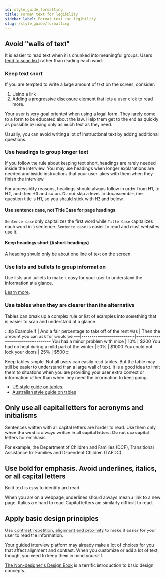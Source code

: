 ```yaml
---
id: style_guide_formatting
title: Format text for legibility
sidebar_label: Format text for legibility
slug: /style_guide/formatting
---
```


## Avoid "walls of text"

It is easier to read text when it is chunked into meaningful groups.
Users [tend to scan text](https://www.nngroup.com/articles/f-shaped-pattern-reading-web-content/) rather than reading each word.

### Keep text short

If you are tempted to write a large amount of text on the screen, consider:

1. Using a link
1. Adding a [progressive disclosure
element](../coding_style/yaml_interface.md) that lets a user click to read more.

Your user is very goal oriented when using a legal form. They rarely come to
a form to be educated about the law. Help them get to the end as quickly
as possible by using only as much text as they need.

Usually, you can avoid writing a lot of instructional text by adding additional questions.

### Use headings to group longer text

If you follow the rule about keeping text short, headings are rarely needed
inside the interview. You may
use headings when longer explanations are needed and inside instructions
that your user takes with them when they finish the interview.

For accessiblity reasons, headings should always follow in order from H1, to H2,
and then H3 and so on. Do not skip a level. In docassemble, the question title
is H1, so you should stick with H2 and below.

#### Use sentence case, not Title Case for page headings

`Sentence case` only capitalizes the first word while `Title Case` capitalizes
each word in a sentence. `Sentence case` is easier to read and most websites use
it.

#### Keep headings short {#short-headings}
A heading should only be about one line of text on the screen.

### Use lists and bullets to group information

Use lists and bullets to make it easy for your user to understand the information
at a glance.

[Learn more](https://www.plainlanguage.gov/guidelines/organize/use-lists/).

### Use tables when they are clearer than the alternative

Tables can break up a complex rule or list of examples into something that is easier
to scan and understand at a glance.

:::tip Example
  If | And a fair percentage to take off of the rent was | Then the amount you can ask for would be
  ---|---------------------------|-----------------------------------
  You had a minor problem with mice | 10% | $200
  You had no heat during a mild part of the winter | 50% | $1000
  You could not lock your doors | 25% | $500
:::

Keep tables simple. Not all users
can easily read tables. But the table may still be easier to understand than a large wall of text.
It is a good idea to limit them to situations when you are providing your user
extra context or information rather than when they need the information to
keep going.

* [US style guide on tables](https://www.plainlanguage.gov/guidelines/design/use-tables-to-make-complex-material-easier-to-understand/).
* [Australian style guide on tables](https://www.stylemanual.gov.au/structuring-content/tables)


## Only use all capital letters for acronyms and initialisms

Sentences written with all capital letters are harder to read. Use them
only when the word is always written in all capital letters. Do not use
capital letters for emphasis.

For example, the Department of Children and Families (DCF), Transitional
Assistance for Families and Dependent Children (TAFDC).

## Use bold for emphasis. Avoid underlines, italics, or all capital letters

Bold text is easy to identify and read.

When you are on a webpage, underlines should always mean a link to a new page.
Italics are hard to read. Capital letters are similarly difficult to read.

## Apply basic design principles

Use [contrast, repetition, alignment and proximity](https://vwo.com/blog/crap-design-principles/) 
to make it easier for your user to read the information.

Your guided interview platform may already make a lot of choices for you that affect alignment
and contrast. When you customize or add a lot of text, though, you need to keep them in mind yourself.

[The Non-designer's Design Book](https://www.amazon.com/Non-Designers-Design-Book-4th/dp/0133966151/) is
a terrific introduction to basic design concepts.